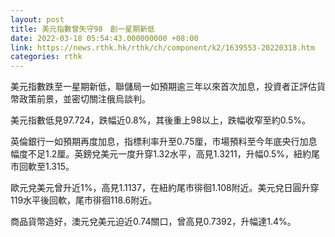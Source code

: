 ```yaml
---
layout: post
title: 美元指數曾失守98　創一星期新低
date: 2022-03-18 05:54:43.000000000 +08:00
link: https://news.rthk.hk/rthk/ch/component/k2/1639553-20220318.htm
categories: rthk
---
```


美元指數跌至一星期新低，聯儲局一如預期逾三年以來首次加息，投資者正評估貨幣政策前景，並密切關注俄烏談判。

美元指數低見97.724，跌幅近0.8%，其後重上98以上，跌幅收窄至約0.5%。

英倫銀行一如預期再度加息，指標利率升至0.75厘，市場預料至今年底央行加息幅度不足1.2厘。英鎊兌美元一度升穿1.32水平，高見1.3211，升幅0.5%，紐約尾市回軟至1.315。

歐元兌美元曾升近1%，高見1.1137，在紐約尾市徘徊1.108附近。美元兌日圓升穿119水平後回軟，尾市徘徊118.6附近。

商品貨幣造好，澳元兌美元迫近0.74關口，曾高見0.7392，升幅達1.4%。
